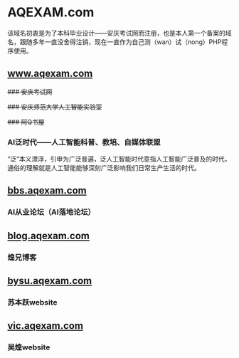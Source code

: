# AQEXAM.com

该域名初衷是为了本科毕业设计——安庆考试网而注册，也是本人第一个备案的域名，跟随多年一直没舍得注销，现在一直作为自己测（wan）试（nong）PHP程序使用。

## www.aqexam.com

~~### 安庆考试网~~

~~### 安庆师范大学人工智能实验室~~

~~### 阿Q书屋~~

### AI泛时代——人工智能科普、教培、自媒体联盟

“泛”本义漂浮，引申为广泛普遍，泛人工智能时代意指人工智能广泛普及的时代，通俗的理解就是人工智能能够深刻广泛影响我们日常生产生活的时代。

## [bbs.aqexam.com](<https://bbs.aqexam.com> )

### AI从业论坛（AI落地论坛）

## [blog.aqexam.com](<https://blog.aqexam.com> )

### 煌兄博客

## [bysu.aqexam.com](<https://bysu.aqexam.com> )

### 苏本跃website

## [vic.aqexam.com](<https://vic.aqexam.com> )

### 吴煌website

